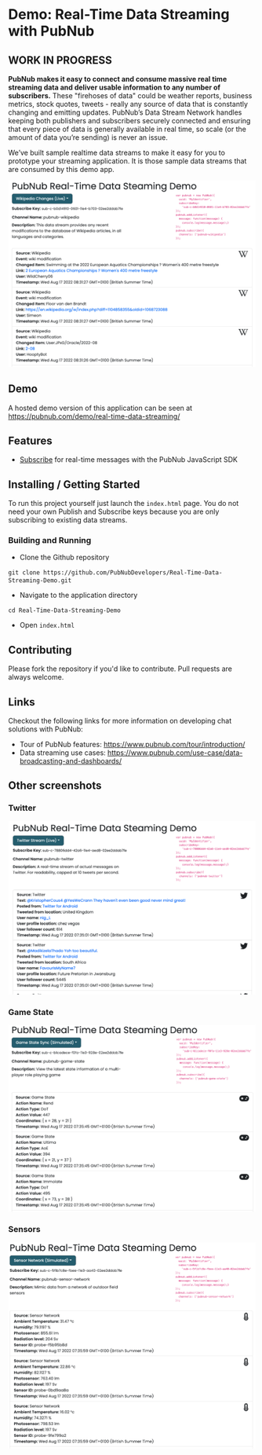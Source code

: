 # Demo: Real-Time Data Streaming with PubNub

## WORK IN PROGRESS

**PubNub makes it easy to connect and consume massive real time streaming data and deliver usable information to any number of subscribers.** These "firehoses of data" could be weather reports, business metrics, stock quotes, tweets - really any source of data that is constantly changing and emitting updates. PubNub’s Data Stream Network handles keeping both publishers and subscribers securely connected and ensuring that every piece of data is generally available in real time, so scale (or the amount of data you’re sending) is never an issue.

We’ve built sample realtime data streams to make it easy for you to prototype your streaming application.  It is those sample data streams that are consumed by this demo app.

![Screenshot](https://raw.githubusercontent.com/PubNubDevelopers/Real-Time-Data-Streaming-Demo/main/media/wikipedia.png)

## Demo

A hosted demo version of this application can be seen at https://pubnub.com/demo/real-time-data-streaming/

## Features

- [Subscribe](https://www.pubnub.com/docs/sdks/dart/api-reference/publish-and-subscribe) for real-time messages with the PubNub JavaScript SDK

## Installing / Getting Started

To run this project yourself just launch the `index.html` page.  You do not need your own Publish and Subscribe keys because you are only subscribing to existing data streams.


### Building and Running

- Clone the Github repository

```
git clone https://github.com/PubNubDevelopers/Real-Time-Data-Streaming-Demo.git
```

- Navigate to the application directory

```
cd Real-Time-Data-Streaming-Demo
```

- Open `index.html`


## Contributing
Please fork the repository if you'd like to contribute. Pull requests are always welcome. 

## Links

Checkout the following links for more information on developing chat solutions with PubNub:

- Tour of PubNub features: https://www.pubnub.com/tour/introduction/
- Data streaming use cases: https://www.pubnub.com/use-case/data-broadcasting-and-dashboards/

## Other screenshots

### Twitter

![Screenshot](https://raw.githubusercontent.com/PubNubDevelopers/Real-Time-Data-Streaming-Demo/main/media/twitter.png)

### Game State

![Screenshot](https://raw.githubusercontent.com/PubNubDevelopers/Real-Time-Data-Streaming-Demo/main/media/game_state.png)

### Sensors

![Screenshot](https://raw.githubusercontent.com/PubNubDevelopers/Real-Time-Data-Streaming-Demo/main/media/sensor_network.png)
